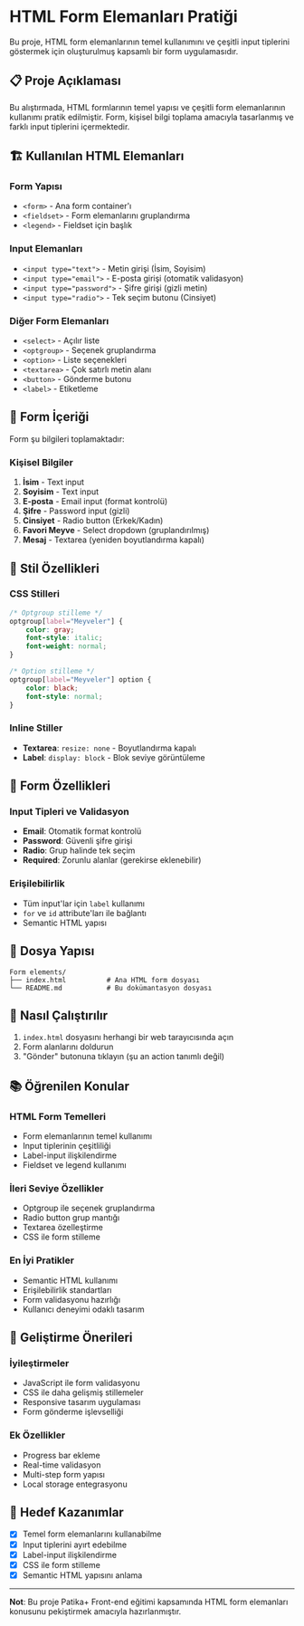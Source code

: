 # HTML Form Elemanları Pratiği

Bu proje, HTML form elemanlarının temel kullanımını ve çeşitli input tiplerini göstermek için oluşturulmuş kapsamlı bir form uygulamasıdır.

## 📋 Proje Açıklaması

Bu alıştırmada, HTML formlarının temel yapısı ve çeşitli form elemanlarının kullanımı pratik edilmiştir. Form, kişisel bilgi toplama amacıyla tasarlanmış ve farklı input tiplerini içermektedir.

## 🏗️ Kullanılan HTML Elemanları

### Form Yapısı
- `<form>` - Ana form container'ı
- `<fieldset>` - Form elemanlarını gruplandırma
- `<legend>` - Fieldset için başlık

### Input Elemanları
- `<input type="text">` - Metin girişi (İsim, Soyisim)
- `<input type="email">` - E-posta girişi (otomatik validasyon)
- `<input type="password">` - Şifre girişi (gizli metin)
- `<input type="radio">` - Tek seçim butonu (Cinsiyet)

### Diğer Form Elemanları
- `<select>` - Açılır liste
- `<optgroup>` - Seçenek gruplandırma
- `<option>` - Liste seçenekleri
- `<textarea>` - Çok satırlı metin alanı
- `<button>` - Gönderme butonu
- `<label>` - Etiketleme

## 📝 Form İçeriği

Form şu bilgileri toplamaktadır:

### Kişisel Bilgiler
1. **İsim** - Text input
2. **Soyisim** - Text input  
3. **E-posta** - Email input (format kontrolü)
4. **Şifre** - Password input (gizli)
5. **Cinsiyet** - Radio button (Erkek/Kadın)
6. **Favori Meyve** - Select dropdown (gruplandırılmış)
7. **Mesaj** - Textarea (yeniden boyutlandırma kapalı)

## 🎨 Stil Özellikleri

### CSS Stilleri
```css
/* Optgroup stilleme */
optgroup[label="Meyveler"] {
    color: gray;
    font-style: italic;
    font-weight: normal;
}

/* Option stilleme */
optgroup[label="Meyveler"] option {
    color: black;
    font-style: normal;
}
```

### Inline Stiller
- **Textarea**: `resize: none` - Boyutlandırma kapalı
- **Label**: `display: block` - Blok seviye görüntüleme

## 🔧 Form Özellikleri

### Input Tipleri ve Validasyon
- **Email**: Otomatik format kontrolü
- **Password**: Güvenli şifre girişi
- **Radio**: Grup halinde tek seçim
- **Required**: Zorunlu alanlar (gerekirse eklenebilir)

### Erişilebilirlik
- Tüm input'lar için `label` kullanımı
- `for` ve `id` attribute'ları ile bağlantı
- Semantic HTML yapısı

## 📁 Dosya Yapısı

```
Form elements/
├── index.html          # Ana HTML form dosyası
└── README.md           # Bu dokümantasyon dosyası
```

## 🚀 Nasıl Çalıştırılır

1. `index.html` dosyasını herhangi bir web tarayıcısında açın
2. Form alanlarını doldurun
3. "Gönder" butonuna tıklayın (şu an action tanımlı değil)

## 📚 Öğrenilen Konular

### HTML Form Temelleri
- Form elemanlarının temel kullanımı
- Input tiplerinin çeşitliliği
- Label-input ilişkilendirme
- Fieldset ve legend kullanımı

### İleri Seviye Özellikler
- Optgroup ile seçenek gruplandırma
- Radio button grup mantığı
- Textarea özelleştirme
- CSS ile form stilleme

### En İyi Pratikler
- Semantic HTML kullanımı
- Erişilebilirlik standartları
- Form validasyonu hazırlığı
- Kullanıcı deneyimi odaklı tasarım

## 🔧 Geliştirme Önerileri

### İyileştirmeler
- JavaScript ile form validasyonu
- CSS ile daha gelişmiş stillemeler
- Responsive tasarım uygulaması
- Form gönderme işlevselliği

### Ek Özellikler
- Progress bar ekleme
- Real-time validasyon
- Multi-step form yapısı
- Local storage entegrasyonu

## 🎯 Hedef Kazanımlar

- [x] Temel form elemanlarını kullanabilme
- [x] Input tiplerini ayırt edebilme
- [x] Label-input ilişkilendirme
- [x] CSS ile form stilleme
- [x] Semantic HTML yapısını anlama

---

**Not**: Bu proje Patika+ Front-end eğitimi kapsamında HTML form elemanları konusunu pekiştirmek amacıyla hazırlanmıştır.
